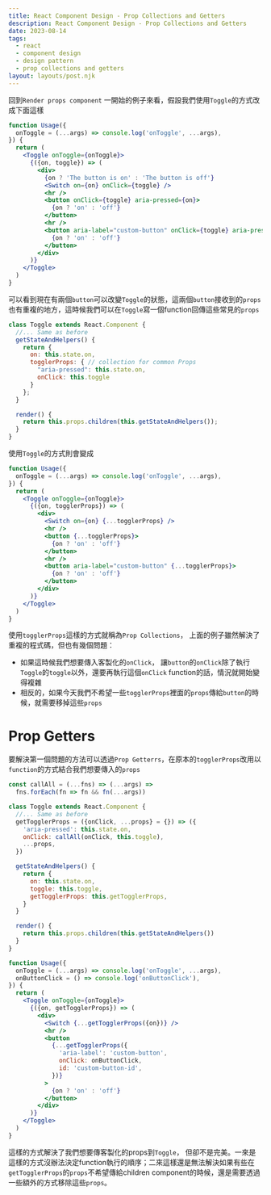 ```yaml
---
title: React Component Design - Prop Collections and Getters
description: React Component Design - Prop Collections and Getters
date: 2023-08-14
tags:
  - react
  - component design
  - design pattern
  - prop collections and getters
layout: layouts/post.njk
---
```


回到`Render props component` 一開始的例子來看，假設我們使用`Toggle`的方式改成下面這樣

```jsx
function Usage({
  onToggle = (...args) => console.log('onToggle', ...args),
}) {
  return (
    <Toggle onToggle={onToggle}>
      {({on, toggle}) => (
        <div>
          {on ? 'The button is on' : 'The button is off'}
          <Switch on={on} onClick={toggle} />
          <hr />
          <button onClick={toggle} aria-pressed={on}>
            {on ? 'on' : 'off'}
          </button>
          <hr />
          <button aria-label="custom-button" onClick={toggle} aria-pressed={on}>
            {on ? 'on' : 'off'}
          </button>
        </div>
      )}
    </Toggle>
  )
}
```

可以看到現在有兩個`button`可以改變`Toggle`的狀態，這兩個`button`接收到的`props`也有重複的地方，這時候我們可以在`Toggle`寫一個function回傳這些常見的`props`

```jsx
class Toggle extends React.Component {
  //... Same as before
  getStateAndHelpers() {
    return {
      on: this.state.on,
      togglerProps: { // collection for common Props
        "aria-pressed": this.state.on,
        onClick: this.toggle
      }
    };
  }

  render() {
    return this.props.children(this.getStateAndHelpers());
  }
}
```

使用`Toggle`的方式則會變成

```jsx
function Usage({
  onToggle = (...args) => console.log('onToggle', ...args),
}) {
  return (
    <Toggle onToggle={onToggle}>
      {({on, togglerProps}) => (
        <div>
          <Switch on={on} {...togglerProps} />
          <hr />
          <button {...togglerProps}>
            {on ? 'on' : 'off'}
          </button>
          <hr />
          <button aria-label="custom-button" {...togglerProps}>
            {on ? 'on' : 'off'}
          </button>
        </div>
      )}
    </Toggle>
  )
}
```

使用`togglerProps`這樣的方式就稱為`Prop Collections`， 上面的例子雖然解決了重複的程式碼，但也有幾個問題：

- 如果這時候我們想要傳入客製化的`onClick`， 讓`button`的`onClick`除了執行`Toggle`的`toggle`以外，還要再執行這個`onClick` function的話，情況就開始變得複雜
- 相反的，如果今天我們不希望一些`togglerProps`裡面的`props`傳給`button`的時候，就需要移掉這些`props`

# Prop Getters

要解決第一個問題的方法可以透過`Prop Getterrs`，在原本的`togglerProps`改用以 `function`的方式結合我們想要傳入的`props`

```jsx
const callAll = (...fns) => (...args) =>
  fns.forEach(fn => fn && fn(...args))

class Toggle extends React.Component {
  //... Same as before
  getTogglerProps = ({onClick, ...props} = {}) => ({
    'aria-pressed': this.state.on,
    onClick: callAll(onClick, this.toggle),
    ...props,
  })

  getStateAndHelpers() {
    return {
      on: this.state.on,
      toggle: this.toggle,
      getTogglerProps: this.getTogglerProps,
    }
  }

  render() {
    return this.props.children(this.getStateAndHelpers())
  }
}

function Usage({
  onToggle = (...args) => console.log('onToggle', ...args),
  onButtonClick = () => console.log('onButtonClick'),
}) {
  return (
    <Toggle onToggle={onToggle}>
      {({on, getTogglerProps}) => (
        <div>
          <Switch {...getTogglerProps({on})} />
          <hr />
          <button
            {...getTogglerProps({
              'aria-label': 'custom-button',
              onClick: onButtonClick,
              id: 'custom-button-id',
            })}
          >
            {on ? 'on' : 'off'}
          </button>
        </div>
      )}
    </Toggle>
  )
}
```

這樣的方式解決了我們想要傳客製化的props到`Toggle`， 但卻不是完美。一來是這樣的方式沒辦法決定function執行的順序；二來這樣還是無法解決如果有些在`getTogglerProps`的`props`不希望傳給children component的時候，還是需要透過一些額外的方式移除這些`props`。
